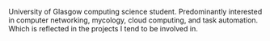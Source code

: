 University of Glasgow computing science student.
Predominantly interested in computer networking, mycology, cloud computing, and task automation.
Which is reflected in the projects I tend to be involved in.

<!---
RichardBozko/RichardBozko is a ✨ special ✨ repository because its `README.md` (this file) appears on your GitHub profile.
You can click the Preview link to take a look at your changes.
--->
